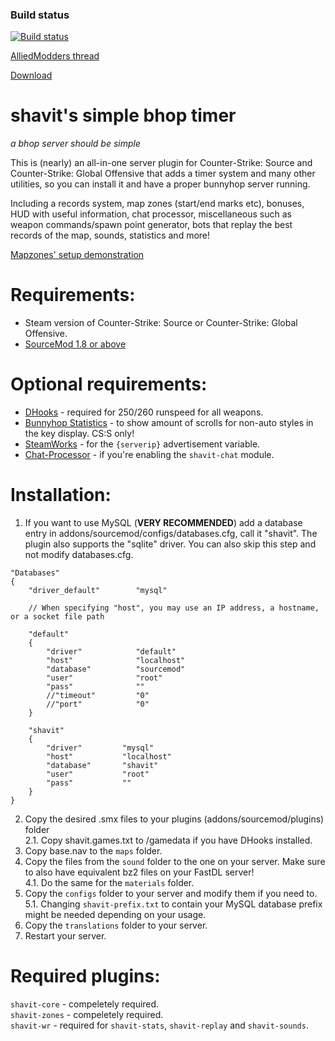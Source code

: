 ### Build status
[![Build status](https://travis-ci.org/shavitush/bhoptimer.svg?branch=master)](https://travis-ci.org/shavitush/bhoptimer)

[AlliedModders thread](https://forums.alliedmods.net/showthread.php?t=265456)

[Download](https://github.com/shavitush/bhoptimer/releases)

# shavit's simple bhop timer
*a bhop server should be simple*

This is (nearly) an all-in-one server plugin for Counter-Strike: Source and Counter-Strike: Global Offensive that adds a timer system and many other utilities, so you can install it and have a proper bunnyhop server running.

Including a records system, map zones (start/end marks etc), bonuses, HUD with useful information, chat processor, miscellaneous such as weapon commands/spawn point generator, bots that replay the best records of the map, sounds, statistics and more!

[Mapzones' setup demonstration](https://youtu.be/OXFMGm40F6c)

# Requirements:
* Steam version of Counter-Strike: Source or Counter-Strike: Global Offensive.
* [SourceMod 1.8 or above](http://www.sourcemod.net/downloads.php)

# Optional requirements:
* [DHooks](http://users.alliedmods.net/~drifter/builds/dhooks/2.0/) - required for 250/260 runspeed for all weapons.
* [Bunnyhop Statistics](https://forums.alliedmods.net/showthread.php?t=286135) - to show amount of scrolls for non-auto styles in the key display. CS:S only!
* [SteamWorks](https://forums.alliedmods.net/showthread.php?t=229556) - for the `{serverip}` advertisement variable.
* [Chat-Processor](https://github.com/Drixevel/Chat-Processor) - if you're enabling the `shavit-chat` module.

#  Installation:
1. If you want to use MySQL (**VERY RECOMMENDED**) add a database entry in addons/sourcemod/configs/databases.cfg, call it "shavit". The plugin also supports the "sqlite" driver. You can also skip this step and not modify databases.cfg.
```
"Databases"
{
	"driver_default"		"mysql"

	// When specifying "host", you may use an IP address, a hostname, or a socket file path

	"default"
	{
		"driver"			"default"
		"host"				"localhost"
		"database"			"sourcemod"
		"user"				"root"
		"pass"				""
		//"timeout"			"0"
		//"port"			"0"
	}

	"shavit"
	{
		"driver"         "mysql"
		"host"           "localhost"
		"database"       "shavit"
		"user"           "root"
		"pass"           ""
	}
}
```
2. Copy the desired .smx files to your plugins (addons/sourcemod/plugins) folder  
2.1. Copy shavit.games.txt to /gamedata if you have DHooks installed.
3. Copy base.nav to the `maps` folder.
4. Copy the files from the `sound` folder to the one on your server. Make sure to also have equivalent bz2 files on your FastDL server!  
4.1. Do the same for the `materials` folder.
5. Copy the `configs` folder to your server and modify them if you need to.  
5.1. Changing `shavit-prefix.txt` to contain your MySQL database prefix might be needed depending on your usage.
6. Copy the `translations` folder to your server.  
7. Restart your server.

# Required plugins:
`shavit-core` - compeletely required.  
`shavit-zones` - compeletely required.  
`shavit-wr` - required for `shavit-stats`, `shavit-replay` and `shavit-sounds`.
